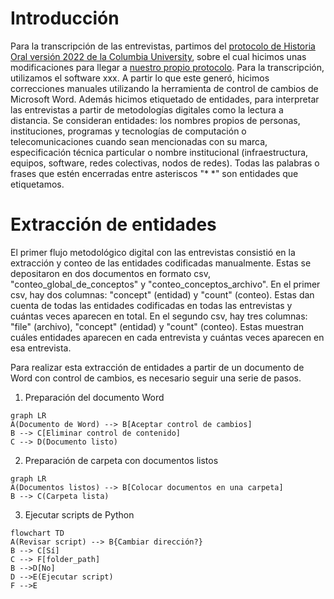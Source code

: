 ﻿# Introducción
Para la transcripción de las entrevistas, partimos del [protocolo de Historia Oral versión 2022 de la Columbia University](https://static1.squarespace.com/static/575a10ba27d4bd5d7300a207/t/621cf621281bcd63d23a3dde/1646065186028/CCOHR+Transcript+Style+Guide+2022.pdf), sobre el cual hicimos unas modificaciones para llegar a [nuestro propio protocolo](https://github.com/Omphalos99/histo-internet-col/blob/main/_entrevistas/Protocolo_entrevistas.md). Para la transcripción, utilizamos el software xxx. A partir lo que este generó, hicimos correcciones manuales utilizando la herramienta de control de cambios de Microsoft Word.
Además hicimos etiquetado de entidades, para interpretar las entrevistas a partir de metodologías digitales como la lectura a distancia. Se consideran entidades: los nombres propios de personas, instituciones, programas y tecnologías de computación o telecomunicaciones cuando sean mencionadas con su marca, especificación técnica particular o nombre institucional (infraestructura, equipos, software, redes colectivas, nodos de redes). Todas las palabras o frases que estén encerradas entre asteriscos "* *" son entidades que etiquetamos.

# Extracción de entidades
El primer flujo metodológico digital con las entrevistas consistió en la extracción y conteo de las entidades codificadas manualmente. Estas se depositaron en dos documentos en formato csv, "conteo_global_de_conceptos" y "conteo_conceptos_archivo". En el primer csv, hay dos columnas: "concept" (entidad) y "count" (conteo). Estas dan cuenta de todas las entidades codificadas en todas las entrevistas y cuántas veces aparecen en total. En el segundo csv, hay tres columnas: "file" (archivo), "concept" (entidad) y "count" (conteo). Estas muestran cuáles entidades aparecen en cada entrevista y cuántas veces aparecen en esa entrevista.

Para realizar esta extracción de entidades a partir de un documento de Word con control de cambios, es necesario seguir una serie de pasos.

1. Preparación del documento Word

```mermaid
graph LR
A(Documento de Word) --> B[Aceptar control de cambios]
B --> C[Eliminar control de contenido]
C --> D(Documento listo)
```
2. Preparación de carpeta con documentos listos
```mermaid
graph LR
A(Documentos listos) --> B[Colocar documentos en una carpeta]
B --> C(Carpeta lista)
```
3. Ejecutar scripts de Python
```mermaid
flowchart TD
A(Revisar script) --> B{Cambiar dirección?}
B --> C[Sí]
C --> F[folder_path]
B -->D[No]
D -->E(Ejecutar script)
F -->E
```

